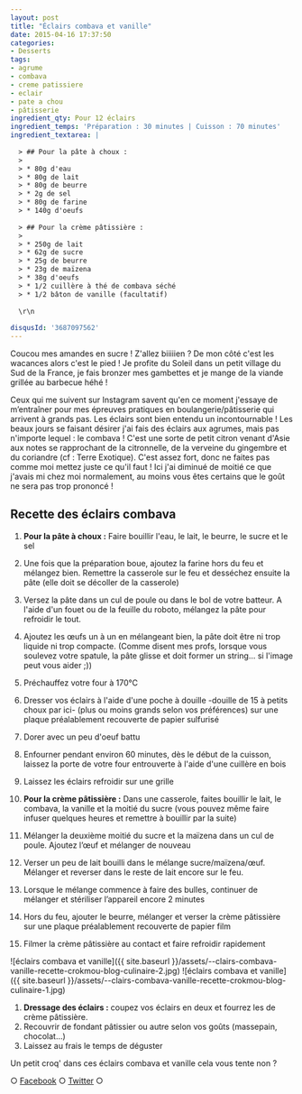 ```yaml
---
layout: post
title: "Éclairs combava et vanille"
date: 2015-04-16 17:37:50
categories: 
- Desserts
tags: 
- agrume
- combava
- creme patissiere
- eclair
- pate a chou
- pâtisserie
ingredient_qty: Pour 12 éclairs
ingredient_temps: 'Préparation : 30 minutes | Cuisson : 70 minutes'
ingredient_textarea: |
  
  > ## Pour la pâte à choux :
  > 
  > * 80g d'eau
  > * 80g de lait
  > * 80g de beurre
  > * 2g de sel
  > * 80g de farine
  > * 140g d'oeufs
  
  > ## Pour la crème pâtissière :
  > 
  > * 250g de lait
  > * 62g de sucre
  > * 25g de beurre
  > * 23g de maïzena
  > * 38g d'oeufs
  > * 1/2 cuillère à thé de combava séché
  > * 1/2 bâton de vanille (facultatif)
  
  \r\n 
   
disqusId: '3687097562'
---
```


Coucou mes amandes en sucre ! Z'allez biiiiien ? De mon côté c'est les wacances alors c'est le pied ! Je profite du Soleil dans un petit village du Sud de la France, je fais bronzer mes gambettes et je mange de la viande grillée au barbecue héhé !

Ceux qui me suivent sur Instagram savent qu'en ce moment j'essaye de m’entraîner pour mes épreuves pratiques en boulangerie/pâtisserie qui arrivent à grands pas. Les éclairs sont bien entendu un incontournable ! Les beaux jours se faisant désirer j'ai fais des éclairs aux agrumes, mais pas n'importe lequel : le combava ! C'est une sorte de petit citron venant d'Asie aux notes se rapprochant de la citronnelle, de la verveine du gingembre et du coriandre (cf : Terre Exotique). C'est assez fort, donc ne faites pas comme moi mettez juste ce qu'il faut ! Ici j'ai diminué de moitié ce que j'avais mi chez moi normalement, au moins vous êtes certains que le goût ne sera pas trop prononcé !

## Recette des éclairs combava

1.  **Pour la pâte à choux :** Faire bouillir l'eau, le lait, le beurre, le sucre et le sel
2.  Une fois que la préparation boue, ajoutez la farine hors du feu et mélangez bien. Remettre la casserole sur le feu et desséchez ensuite la pâte (elle doit se décoller de la casserole)
3.  Versez la pâte dans un cul de poule ou dans le bol de votre batteur. A l'aide d'un fouet ou de la feuille du roboto, mélangez la pâte pour refroidir le tout.
4.  Ajoutez les œufs un à un en mélangeant bien, la pâte doit être ni trop liquide ni trop compacte. (Comme disent mes profs, lorsque vous soulevez votre spatule, la pâte glisse et doit former un string... si l'image peut vous aider ;))
5.  Préchauffez votre four à 170°C
6.  Dresser vos éclairs à l'aide d'une poche à douille -douille de 15 à petits choux par ici- (plus ou moins grands selon vos préférences) sur une plaque préalablement recouverte de papier sulfurisé
7.  Dorer avec un peu d'oeuf battu
8.  Enfourner pendant environ 60 minutes, dès le début de la cuisson, laissez la porte de votre four entrouverte à l'aide d'une cuillère en bois
9.  Laissez les éclairs refroidir sur une grille

1.  **Pour la crème pâtissière :** Dans une casserole, faites bouillir le lait, le combava, la vanille et la moitié du sucre (vous pouvez même faire infuser quelques heures et remettre à bouillir par la suite)
2.  Mélanger la deuxième moitié du sucre et la maïzena dans un cul de poule. Ajoutez l’œuf et mélanger de nouveau
3.  Verser un peu de lait bouilli dans le mélange sucre/maïzena/œuf. Mélanger et reverser dans le reste de lait encore sur le feu.
4.  Lorsque le mélange commence à faire des bulles, continuer de mélanger et stériliser l’appareil encore 2 minutes
5.  Hors du feu, ajouter le beurre, mélanger et verser la crème pâtissière sur une plaque préalablement recouverte de papier film
6.  Filmer la crème pâtissière au contact et faire refroidir rapidement

![éclairs combava et vanille]({{ site.baseurl }}/assets/--clairs-combava-vanille-recette-crokmou-blog-culinaire-2.jpg) ![éclairs combava et vanille]({{ site.baseurl }}/assets/--clairs-combava-vanille-recette-crokmou-blog-culinaire-1.jpg)

1.  **Dressage des éclairs :** coupez vos éclairs en deux et fourrez les de crème pâtissière.
2.  Recouvrir de fondant pâtissier ou autre selon vos goûts (massepain, chocolat...)
3.  Laissez au frais le temps de déguster

Un petit croq' dans ces éclairs combava et vanille cela vous tente non ?

○ [Facebook](https://www.facebook.com/crokmou.blog) ○ [Twitter](https://twitter.com/Crokmou) ○